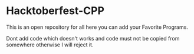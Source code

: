# Hacktoberfest-CPP

This is an open repository for all here you can add your Favorite Programs.

Dont add code which doesn't works and code must not be copied from somewhere otherwise I will reject it.
